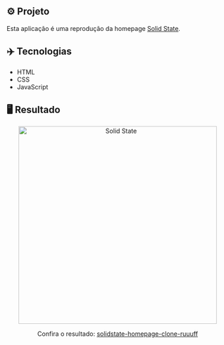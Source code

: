 ## ⚙️ Projeto
Esta aplicação é uma reprodução da homepage <a href="https://html5up.net/solid-state">Solid State</a>.

## ✈️ Tecnologias
- HTML
- CSS
- JavaScript

## 🖥️ Resultado
<div align="center">
  <img alt="Solid State" src="https://i.imgur.com/TRV95WI.png" width="450px"> 
  <p>Confira o resultado: <a href="https://solidstate-ui-ruuuff.netlify.app">solidstate-homepage-clone-ruuuff</a></p>
</div>
